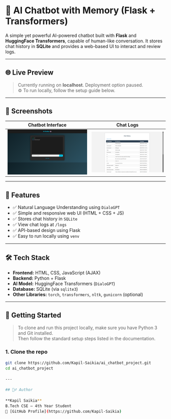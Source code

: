 # 🤖 AI Chatbot with Memory (Flask + Transformers)

A simple yet powerful AI-powered chatbot built with **Flask** and **HuggingFace Transformers**, capable of human-like conversation. It stores chat history in **SQLite** and provides a web-based UI to interact and review logs.

---

## 🌐 Live Preview

> Currently running on **localhost**. Deployment option paused.  
> ⚙️ To run locally, follow the setup guide below.

---

## 📸 Screenshots

| Chatbot Interface | Chat Logs |
|------------------|-----------|
| ![Chat UI](screenshots/index.png) | ![Logs Page](screenshots/logs.png) |

---

## 🧠 Features

- ✅ Natural Language Understanding using `DialoGPT`
- ✅ Simple and responsive web UI (HTML + CSS + JS)
- ✅ Stores chat history in `SQLite`
- ✅ View chat logs at `/logs`
- ✅ API-based design using Flask
- ✅ Easy to run locally using `venv`

---

## 🛠️ Tech Stack

- **Frontend:** HTML, CSS, JavaScript (AJAX)
- **Backend:** Python + Flask
- **AI Model:** HuggingFace Transformers (`DialoGPT`)
- **Database:** SQLite (via `sqlite3`)
- **Other Libraries:** `torch`, `transformers`, `nltk`, `gunicorn` (optional)

---

## 🚀 Getting Started

> To clone and run this project locally, make sure you have Python 3 and Git installed.  
> Then follow the standard setup steps listed in the documentation.
### 1. Clone the repo

```bash
git clone https://github.com/Kapil-Saikia/ai_chatbot_project.git
cd ai_chatbot_project

---

## 🙋‍♂️ Author

**Kapil Saikia**  
B.Tech CSE – 4th Year Student  
🔗 [GitHub Profile](https://github.com/Kapil-Saikia)
